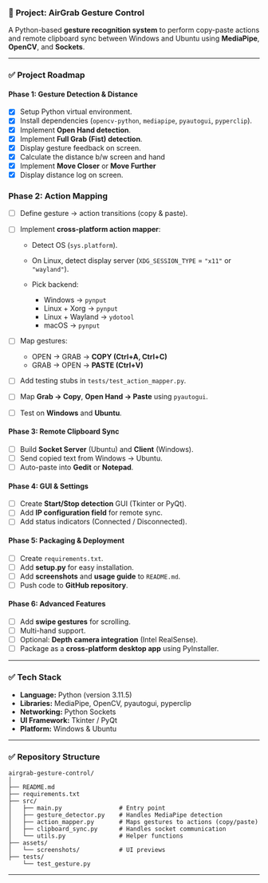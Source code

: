 ### 📌 **Project: AirGrab Gesture Control**

A Python-based **gesture recognition system** to perform copy-paste actions and remote clipboard sync between Windows and Ubuntu using **MediaPipe**, **OpenCV**, and **Sockets**.

---

### ✅ **Project Roadmap**

#### **Phase 1: Gesture Detection & Distance**

* [X] Setup Python virtual environment.
* [X] Install dependencies (`opencv-python`, `mediapipe`, `pyautogui`, `pyperclip`).
* [X] Implement **Open Hand detection**.
* [X] Implement **Full Grab (Fist) detection**.
* [X] Display gesture feedback on screen.
* [X] Calculate the distance b/w screen and hand
* [X] Implement **Move Closer** or **Move Further**
* [X] Display distance log on screen.

### Phase 2: Action Mapping

* [ ] Define gesture → action transitions (copy & paste).
* [ ] Implement **cross-platform action mapper**:

  * Detect OS (`sys.platform`).
  * On Linux, detect display server (`XDG_SESSION_TYPE` = `"x11"` or `"wayland"`).
  * Pick backend:

    * Windows → `pynput`
    * Linux + Xorg → `pynput`
    * Linux + Wayland → `ydotool`
    * macOS → `pynput`
* [ ] Map gestures:

  * OPEN → GRAB → **COPY (Ctrl+A, Ctrl+C)**
  * GRAB → OPEN → **PASTE (Ctrl+V)**
* [ ] Add testing stubs in `tests/test_action_mapper.py`.
* [ ] Map **Grab → Copy**, **Open Hand → Paste** using `pyautogui`.
* [ ] Test on **Windows** and **Ubuntu**.

#### **Phase 3: Remote Clipboard Sync**

* [ ] Build **Socket Server** (Ubuntu) and **Client** (Windows).
* [ ] Send copied text from Windows → Ubuntu.
* [ ] Auto-paste into **Gedit** or **Notepad**.

#### **Phase 4: GUI & Settings**

* [ ] Create **Start/Stop detection** GUI (Tkinter or PyQt).
* [ ] Add **IP configuration field** for remote sync.
* [ ] Add status indicators (Connected / Disconnected).

#### **Phase 5: Packaging & Deployment**

* [ ] Create `requirements.txt`.
* [ ] Add **setup.py** for easy installation.
* [ ] Add **screenshots** and **usage guide** to `README.md`.
* [ ] Push code to **GitHub repository**.

#### **Phase 6: Advanced Features**

* [ ] Add **swipe gestures** for scrolling.
* [ ] Multi-hand support.
* [ ] Optional: **Depth camera integration** (Intel RealSense).
* [ ] Package as a **cross-platform desktop app** using PyInstaller.

---

### ✅ **Tech Stack**

* **Language:** Python (version 3.11.5)
* **Libraries:** MediaPipe, OpenCV, pyautogui, pyperclip
* **Networking:** Python Sockets
* **UI Framework:** Tkinter / PyQt
* **Platform:** Windows & Ubuntu

---

### ✅ **Repository Structure**

```
airgrab-gesture-control/
│
├── README.md
├── requirements.txt
├── src/
│   ├── main.py                # Entry point
│   ├── gesture_detector.py    # Handles MediaPipe detection
│   ├── action_mapper.py       # Maps gestures to actions (copy/paste)
│   ├── clipboard_sync.py      # Handles socket communication
│   └── utils.py               # Helper functions
├── assets/
│   └── screenshots/           # UI previews
├── tests/
    └── test_gesture.py

```

---
